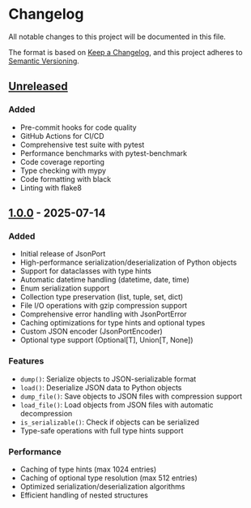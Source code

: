 # Changelog

All notable changes to this project will be documented in this file.

The format is based on [Keep a Changelog](https://keepachangelog.com/en/1.0.0/),
and this project adheres to [Semantic Versioning](https://semver.org/spec/v2.0.0.html).

## [Unreleased]

### Added
- Pre-commit hooks for code quality
- GitHub Actions for CI/CD
- Comprehensive test suite with pytest
- Performance benchmarks with pytest-benchmark
- Code coverage reporting
- Type checking with mypy
- Code formatting with black
- Linting with flake8

## [1.0.0] - 2025-07-14

### Added
- Initial release of JsonPort
- High-performance serialization/deserialization of Python objects
- Support for dataclasses with type hints
- Automatic datetime handling (datetime, date, time)
- Enum serialization support
- Collection type preservation (list, tuple, set, dict)
- File I/O operations with gzip compression support
- Comprehensive error handling with JsonPortError
- Caching optimizations for type hints and optional types
- Custom JSON encoder (JsonPortEncoder)
- Optional type support (Optional[T], Union[T, None])

### Features
- `dump()`: Serialize objects to JSON-serializable format
- `load()`: Deserialize JSON data to Python objects
- `dump_file()`: Save objects to JSON files with compression support
- `load_file()`: Load objects from JSON files with automatic decompression
- `is_serializable()`: Check if objects can be serialized
- Type-safe operations with full type hints support

### Performance
- Caching of type hints (max 1024 entries)
- Caching of optional type resolution (max 512 entries)
- Optimized serialization/deserialization algorithms
- Efficient handling of nested structures

[Unreleased]: https://github.com/Luan1Schons/JsonPort/compare/v1.0.0...HEAD
[1.0.0]: https://github.com/Luan1Schons/JsonPort/releases/tag/v1.0.0 